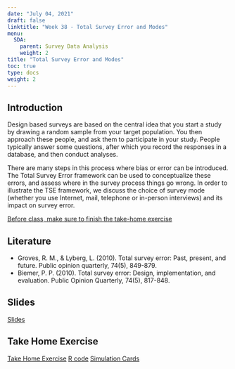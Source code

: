 ```yaml
---
date: "July 04, 2021"
draft: false
linktitle: "Week 38 - Total Survey Error and Modes"
menu:
  SDA:
    parent: Survey Data Analysis
    weight: 2
title: "Total Survey Error and Modes"
toc: true
type: docs
weight: 2
---
```


## Introduction

Design based surveys are based on the central idea that you start a study by drawing a random sample from your target population. You then approach these people, and ask them to participate in your study. People typically answer some questions, after which you record the responses in a database, and then conduct analyses.

There are many steps in this process where bias or error can be introduced. The Total Survey Error framework can be used to conceptualize these errors, and assess where in the survey process things go wrong. In order to illustrate the TSE framework, we discuss the choice of survey mode (whether you use Internet, mail, telephone or in-person interviews) and its impact on survey error.

<ins>Before class, make sure to finish the take-home exercise</ins>

## Literature

- Groves, R. M., & Lyberg, L. (2010). Total survey error: Past, present, and future. Public opinion quarterly, 74(5), 849-879.
- Biemer, P. P. (2010). Total survey error: Design, implementation, and evaluation. Public Opinion Quarterly, 74(5), 817-848.

## Slides

[Slides](/files/SDA/lecture_week_38_TSE.pdf)

## Take Home Exercise

[Take Home Exercise](/files/SDA/take_home_exercise_week_38.pdf)
[R code](/files/SDA/take_home_exercise_week_38.r)
[Simulation Cards]((/files/SDA/simulation_SRS_cards.r))
